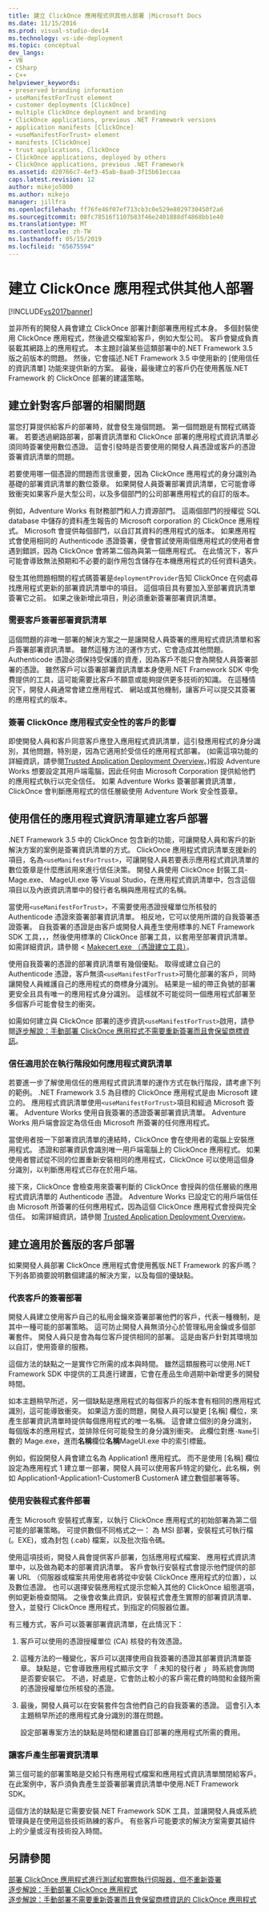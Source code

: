 ```yaml
---
title: 建立 ClickOnce 應用程式供其他人部署 |Microsoft Docs
ms.date: 11/15/2016
ms.prod: visual-studio-dev14
ms.technology: vs-ide-deployment
ms.topic: conceptual
dev_langs:
- VB
- CSharp
- C++
helpviewer_keywords:
- preserved branding information
- useManifestForTrust element
- customer deployments [ClickOnce]
- multiple ClickOnce deployment and branding
- ClickOnce applications, previous .NET Framework versions
- application manifests [ClickOnce]
- <useManifestForTrust> element
- manifests [ClickOnce]
- trust applications, ClickOnce
- ClickOnce applications, deployed by others
- ClickOnce applications, previous .NET Framework
ms.assetid: d20766c7-4ef3-45ab-8aa0-3f15b61eccaa
caps.latest.revision: 12
author: mikejo5000
ms.author: mikejo
manager: jillfra
ms.openlocfilehash: ff76fe46f07ef713cb3c0e529e8029730450f2a6
ms.sourcegitcommit: 08fc78516f1107b83f46e2401888df4868bb1e40
ms.translationtype: MT
ms.contentlocale: zh-TW
ms.lasthandoff: 05/15/2019
ms.locfileid: "65675594"
---
```

# <a name="creating-clickonce-applications-for-others-to-deploy"></a>建立 ClickOnce 應用程式供其他人部署
[!INCLUDE[vs2017banner](../includes/vs2017banner.md)]

並非所有的開發人員會建立 ClickOnce 部署計劃部署應用程式本身。 多個封裝使用 ClickOnce 應用程式，然後遞交檔案給客戶，例如大型公司。 客戶會變成負責裝載其網路上的應用程式。 本主題討論某些這類部署中的.NET Framework 3.5 版之前版本的問題。 然後，它會描述.NET Framework 3.5 中使用新的 [使用信任的資訊清單] 功能來提供新的方案。 最後，最後建立的客戶仍在使用舊版.NET Framework 的 ClickOnce 部署的建議策略。  
  
## <a name="issues-involved-in-creating-deployments-for-customers"></a>建立針對客戶部署的相關問題  
 當您打算提供給客戶的部署時，就會發生幾個問題。 第一個問題是有關程式碼簽署。 若要透過網路部署，部署資訊清單和 ClickOnce 部署的應用程式資訊清單必須同時簽署使用數位憑證。 這會引發時是否要使用的開發人員憑證或客戶的憑證簽署資訊清單的問題。  
  
 若要使用哪一個憑證的問題而言很重要，因為 ClickOnce 應用程式的身分識別為基礎的部署資訊清單的數位簽章。 如果開發人員簽署部署資訊清單，它可能會導致衝突如果客戶是大型公司，以及多個部門的公司部署應用程式的自訂的版本。  
  
 例如，Adventure Works 有財務部門和人力資源部門。 這兩個部門的授權從 SQL database 中儲存的資料產生報告的 Microsoft corporation 的 ClickOnce 應用程式。 Microsoft 會提供每個部門，以自訂其資料的應用程式的版本。 如果應用程式會使用相同的 Authenticode 憑證簽署，便會嘗試使用兩個應用程式的使用者會遇到錯誤，因為 ClickOnce 會將第二個為與第一個應用程式。 在此情況下，客戶可能會導致無法預期和不必要的副作用包含儲存在本機應用程式的任何資料遺失。  
  
 發生其他問題相關的程式碼簽署是`deploymentProvider`告知 ClickOnce 在何處尋找應用程式更新的部署資訊清單中的項目。 這個項目具有要加入至部署資訊清單簽署它之前。 如果之後新增此項目，則必須重新簽署部署資訊清單。  
  
### <a name="requiring-the-customer-to-sign-the-deployment-manifest"></a>需要客戶簽署部署資訊清單  
 這個問題的非唯一部署的解決方案之一是讓開發人員簽署的應用程式資訊清單和客戶簽署部署資訊清單。 雖然這種方法的運作方式，它會造成其他問題。 Authenticode 憑證必須保持受保護的資產，因為客戶不能只會為開發人員簽署部署的憑證。 雖然客戶可以簽署部署資訊清單本身使用.NET Framework SDK 中免費提供的工具，這可能需要比客戶不願意或能夠提供更多技術的知識。 在這種情況下，開發人員通常會建立應用程式、 網站或其他機制，讓客戶可以提交其簽署的應用程式的版本。  
  
### <a name="the-impact-of-customer-signing-on-clickonce-application-security"></a>簽署 ClickOnce 應用程式安全性的客戶的影響  
 即使開發人員和客戶同意客戶應登入應用程式資訊清單，這引發應用程式的身分識別，其他問題，特別是，因為它適用於受信任的應用程式部署。 (如需這項功能的詳細資訊，請參閱[Trusted Application Deployment Overview](../deployment/trusted-application-deployment-overview.md)。)假設 Adventure Works 想要設定其用戶端電腦，因此任何由 Microsoft Corporation 提供給他們的應用程式執行以完全信任。 如果 Adventure Works 簽署部署資訊清單，ClickOnce 會判斷應用程式的信任層級使用 Adventure Work 安全性簽章。  
  
## <a name="creating-customer-deployments-by-using-application-manifest-for-trust"></a>使用信任的應用程式資訊清單建立客戶部署  
 .NET Framework 3.5 中的 ClickOnce 包含新的功能，可讓開發人員和客戶的新解決方案的案例是簽署資訊清單的方式。 ClickOnce 應用程式資訊清單支援新的項目，名為`<useManifestForTrust>`，可讓開發人員若要表示應用程式資訊清單的數位簽章是什麼應該用來進行信任決策。 開發人員使用 ClickOnce 封裝工具-Mage.exe、 MageUI.exe 等 Visual Studio，在應用程式資訊清單中，包含這個項目以及內嵌資訊清單中的發行者名稱與應用程式的名稱。  
  
 當使用`<useManifestForTrust>`，不需要使用憑證授權單位所核發的 Authenticode 憑證來簽署部署資訊清單。 相反地，它可以使用所謂的自我簽署憑證簽署。 自我簽署的憑證是由客戶或開發人員產生使用標準的.NET Framework SDK 工具，，，然後使用標準的 ClickOnce 部署工具，以套用至部署資訊清單。 如需詳細資訊，請參閱 < [Makecert.exe （憑證建立工具）](https://msdn.microsoft.com/library/b0343f8e-9c41-4852-a85c-f8a0c408cf0d)。  
  
 使用自我簽署的憑證的部署資訊清單有幾個優點。 取得或建立自己的 Authenticode 憑證，客戶無須`<useManifestForTrust>`可簡化部署的客戶，同時讓開發人員維護自己的應用程式的商標身分識別。 結果是一組的帶正負號的部署更安全且具有唯一的應用程式身分識別。 這樣就不可能從同一個應用程式部署至多個客戶可能會發生的衝突。  
  
 如需如何建立與 ClickOnce 部署的逐步資訊`<useManifestForTrust>`啟用，請參閱[逐步解說：手動部署 ClickOnce 應用程式不需要重新簽署而且會保留商標資訊](/visualstudio/deployment/walkthrough-manually-deploying-a-clickonce-app-no-re-signing-required?view=vs-2015)。  
  
### <a name="how-application-manifest-for-trust-works-at-runtime"></a>信任適用於在執行階段如何應用程式資訊清單  
 若要進一步了解使用信任的應用程式資訊清單的運作方式在執行階段，請考慮下列的範例。 .NET Framework 3.5 為目標的 ClickOnce 應用程式是由 Microsoft 建立的。 應用程式資訊清單使用`<useManifestForTrust>`項目和經過 Microsoft 簽署。 Adventure Works 使用自我簽署的憑證簽署部署資訊清單。 Adventure Works 用戶端會設定為信任由 Microsoft 所簽署的任何應用程式。  
  
 當使用者按一下部署資訊清單的連結時，ClickOnce 會在使用者的電腦上安裝應用程式。 憑證和部署資訊會識別唯一用戶端電腦上的 ClickOnce 應用程式。 如果使用者嘗試從不同的位置重新安裝相同的應用程式，ClickOnce 可以使用這個身分識別，以判斷應用程式已存在於用戶端。  
  
 接下來，ClickOnce 會檢查用來簽署判斷的 ClickOnce 會授與的信任層級的應用程式資訊清單的 Authenticode 憑證。 Adventure Works 已設定它的用戶端信任由 Microsoft 所簽署的任何應用程式，因為這個 ClickOnce 應用程式會授與完全信任。 如需詳細資訊，請參閱 [Trusted Application Deployment Overview](../deployment/trusted-application-deployment-overview.md)。  
  
## <a name="creating-customer-deployments-for-earlier-versions"></a>建立適用於舊版的客戶部署  
 如果開發人員部署 ClickOnce 應用程式會使用舊版.NET Framework 的客戶嗎？ 下列各節摘要說明數個建議的解決方案，以及每個的優缺點。  
  
### <a name="sign-deployments-on-behalf-of-customer"></a>代表客戶的簽署部署  
 開發人員建立使用客戶自己的私用金鑰來簽署部署他們的客戶，代表一種機制，是其中一種可能的部署策略。 這可防止開發人員無須分心於管理私用金鑰或多個部署套件。 開發人員只是會為每位客戶提供相同的部署。 這是由客戶針對其環境加以自訂，使用簽章的服務。  
  
 這個方法的缺點之一是實作它所需的成本與時間。 雖然這類服務可以使用.NET Framework SDK 中提供的工具進行建置，它會在產品生命週期中新增更多的開發時間。  
  
 如本主題稍早所述，另一個缺點是應用程式的每個客戶的版本會有相同的應用程式識別，這可能導致衝突。 如果這方面的問題，開發人員可以變更 [名稱] 欄位，來產生部署資訊清單時提供每個應用程式的唯一名稱。 這會建立個別的身分識別，每個版本的應用程式，並排除任何可能發生的身分識別衝突。 此欄位對應`-Name`引數的 Mage.exe，進而**名稱**欄位**名稱**MageUI.exe 中的索引標籤。  
  
 例如，假設開發人員會建立名為 Application1 應用程式。 而不是使用 [名稱] 欄位設定為應用程式 1 建立單一部署，開發人員可以使用客戶特定的變化，此名稱，例如 Application1-Application1-CustomerB CustomerA 建立數個部署等等。  
  
### <a name="deploy-using-a-setup-package"></a>使用安裝程式套件部署  
 產生 Microsoft 安裝程式專案，以執行 ClickOnce 應用程式的初始部署為第二個可能的部署策略。 可提供數個不同格式之一： 為 MSI 部署，安裝程式可執行檔 (。EXE)，或為封包 (.cab) 檔案，以及批次指令碼。  
  
 使用這項技術，開發人員會提供客戶部署，包括應用程式檔案、 應用程式資訊清單中，以及做為範本的部署資訊清單。 客戶會執行安裝程式會提示他們提供的部署 URL （伺服器或檔案共用使用者將從中安裝 ClickOnce 應用程式的位置），以及數位憑證。 也可以選擇安裝應用程式提示您輸入其他的 ClickOnce 組態選項，例如更新檢查間隔。 之後會收集此資訊，安裝程式會產生實際的部署資訊清單、 登入，並發行 ClickOnce 應用程式，到指定的伺服器位置。  
  
 有三種方式，客戶可以簽署部署資訊清單，在此情況下：  
  
1. 客戶可以使用的憑證授權單位 (CA) 核發的有效憑證。  
  
2. 這種方法的一種變化，客戶可以選擇使用自我簽署的憑證其部署資訊清單簽章。 缺點是，它會導致應用程式顯示文字 「 未知的發行者 」 時系統會詢問是否要安裝它。 不過，好處是，它會防止較小的客戶需花費的時間和金錢所需的憑證授權單位所核發的憑證。  
  
3. 最後，開發人員可以在安裝套件包含他們自己的自我簽署的憑證。 這會引入本主題稍早所述的應用程式身分識別的潛在問題。  
  
   設定部署專案方法的缺點是時間和建置自訂部署的應用程式所需的費用。  
  
### <a name="have-customer-generate-deployment-manifest"></a>讓客戶產生部署資訊清單  
 第三個可能的部署策略是交給只有應用程式檔案和應用程式資訊清單關閉給客戶。 在此案例中，客戶須負責產生並簽署部署資訊清單中使用.NET Framework SDK。  
  
 這個方法的缺點是它需要安裝.NET Framework SDK 工具，並讓開發人員或系統管理員是在使用這些技術熟練的客戶。 有些客戶可能要求的解決方案需要其組件上的少量或沒有技術投入時間。  
  
## <a name="see-also"></a>另請參閱  
 [部署 ClickOnce 應用程式進行測試和實際執行伺服器，但不重新簽署](../deployment/deploying-clickonce-applications-for-testing-and-production-servers-without-resigning.md)   
 [逐步解說：手動部署 ClickOnce 應用程式](../deployment/walkthrough-manually-deploying-a-clickonce-application.md)   
 [逐步解說：手動部署不需要重新簽署而且會保留商標資訊的 ClickOnce 應用程式](/visualstudio/deployment/walkthrough-manually-deploying-a-clickonce-app-no-re-signing-required?view=vs-2015)
